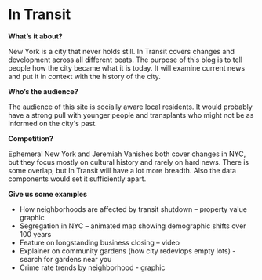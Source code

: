 # In Transit

<strong>What’s it about?</strong>

New York is a city that never holds still. In Transit covers changes and development across all different beats. The purpose of this blog is to tell people how the city became what it is today. It will examine current news and put it in context with the history of the city.

<strong>Who’s the audience?</strong> 

The audience of this site is socially aware local residents. It would probably have a strong pull with younger people and transplants who might not be as informed on the city's past.  

<strong>Competition?</strong>

Ephemeral New York and Jeremiah Vanishes both cover changes in NYC, but they focus mostly on cultural history and rarely on hard news. There is some overlap, but In Transit will have a lot more breadth. Also the data components would set it sufficiently apart. 

<strong>Give us some examples</strong>
-	How neighborhoods are affected by transit shutdown – property value graphic 
-	Segregation in NYC – animated map showing demographic shifts over 100 years 
-	Feature on longstanding business closing – video 
-	Explainer on community gardens (how city redevlops empty lots) - search for gardens near you
-	Crime rate trends by neighborhood - graphic 

